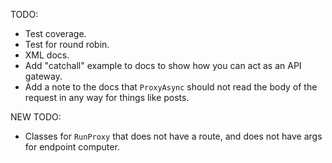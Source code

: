 TODO:
* Test coverage.
* Test for round robin.
* XML docs.
* Add "catchall" example to docs to show how you can act as an API gateway.
* Add a note to the docs that `ProxyAsync` should not read the body of the request in any way for things like posts.


NEW TODO:
* Classes for `RunProxy` that does not have a route, and does not have args for endpoint computer.